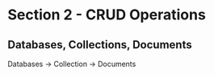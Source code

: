 # Section 2 - CRUD Operations

## Databases, Collections, Documents
Databases -> Collection -> Documents